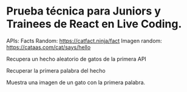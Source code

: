 # Prueba técnica para Juniors y Trainees de React en Live Coding.


APIs:
Facts Random: https://catfact.ninja/fact
Imagen random: https://cataas.com/cat/says/hello

Recupera un hecho aleatorio de gatos de la primera API

Recuperar la primera palabra del hecho

Muestra una imagen de un gato con la primera palabra.